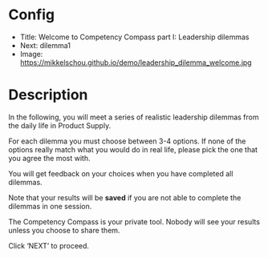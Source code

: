 # Config
 - Title: Welcome to Competency Compass part I: Leadership dilemmas
 - Next: dilemma1
 - Image: https://mikkelschou.github.io/demo/leadership_dilemma_welcome.jpg

# Description
In the following, you will meet a series of realistic leadership dilemmas from the daily life in Product Supply. 

For each dilemma you must choose between 3-4 options. If none of the options really match what you would do in real life, please pick the one that you agree the most with.

You will get feedback on your choices when you have completed all dilemmas.

Note that your results will be **saved** if you are not able to complete the dilemmas in one session.

The Competency Compass is your private tool. Nobody will see your results unless you choose to share them. 

Click ‘NEXT’ to proceed.


